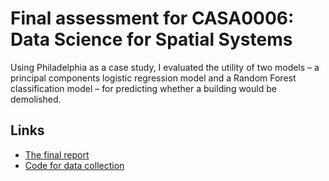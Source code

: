 # Final assessment for CASA0006: Data Science for Spatial Systems


Using Philadelphia as a case study, I evaluated the utility of two models – a principal components logistic regression model and a Random Forest classification model – for predicting whether a building would be demolished.

## Links
- [The final report](https://github.com/caranvr/DSSS-predicting-demolition/blob/main/CW-final.ipynb)
- [Code for data collection](https://github.com/caranvr/DSSS-predicting-demolition/blob/main/data-collection-code.ipynb)
